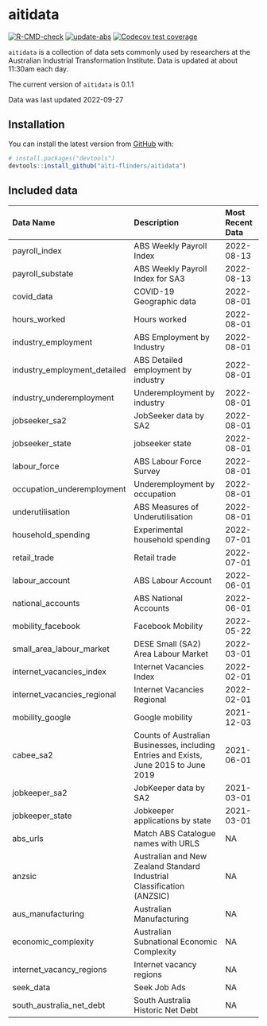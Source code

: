 
<!-- README.md is generated from README.Rmd. Please edit that file -->

# aitidata

<!-- badges: start -->

[![R-CMD-check](https://github.com/aiti-flinders/aitidata/actions/workflows/R-CMD-check.yaml/badge.svg?branch=data_prep)](https://github.com/aiti-flinders/aitidata/actions/workflows/R-CMD-check.yaml)
[![update-abs](https://github.com/aiti-flinders/aitidata/workflows/update-abs/badge.svg)](https://github.com/aiti-flinders/aitidata/actions)
[![Codecov test
coverage](https://codecov.io/gh/aiti-flinders/aitidata/branch/master/graph/badge.svg)](https://app.codecov.io/gh/aiti-flinders/aitidata?branch=master)
<!-- badges: end -->

`aitidata` is a collection of data sets commonly used by researchers at
the Australian Industrial Transformation Institute. Data is updated at
about 11:30am each day.

The current version of `aitidata` is 0.1.1

Data was last updated 2022-09-27

## Installation

You can install the latest version from [GitHub](https://github.com/)
with:

``` r
# install.packages("devtools")
devtools::install_github("aiti-flinders/aitidata")
```

## Included data

| Data Name                      | Description                                                                           | Most Recent Data |
| :----------------------------- | :------------------------------------------------------------------------------------ | :--------------- |
| payroll\_index                 | ABS Weekly Payroll Index                                                              | 2022-08-13       |
| payroll\_substate              | ABS Weekly Payroll Index for SA3                                                      | 2022-08-13       |
| covid\_data                    | COVID-19 Geographic data                                                              | 2022-08-01       |
| hours\_worked                  | Hours worked                                                                          | 2022-08-01       |
| industry\_employment           | ABS Employment by Industry                                                            | 2022-08-01       |
| industry\_employment\_detailed | ABS Detailed employment by industry                                                   | 2022-08-01       |
| industry\_underemployment      | Underemployment by industry                                                           | 2022-08-01       |
| jobseeker\_sa2                 | JobSeeker data by SA2                                                                 | 2022-08-01       |
| jobseeker\_state               | jobseeker state                                                                       | 2022-08-01       |
| labour\_force                  | ABS Labour Force Survey                                                               | 2022-08-01       |
| occupation\_underemployment    | Underemployment by occupation                                                         | 2022-08-01       |
| underutilisation               | ABS Measures of Underutilisation                                                      | 2022-08-01       |
| household\_spending            | Experimental household spending                                                       | 2022-07-01       |
| retail\_trade                  | Retail trade                                                                          | 2022-07-01       |
| labour\_account                | ABS Labour Account                                                                    | 2022-06-01       |
| national\_accounts             | ABS National Accounts                                                                 | 2022-06-01       |
| mobility\_facebook             | Facebook Mobility                                                                     | 2022-05-22       |
| small\_area\_labour\_market    | DESE Small (SA2) Area Labour Market                                                   | 2022-03-01       |
| internet\_vacancies\_index     | Internet Vacancies Index                                                              | 2022-02-01       |
| internet\_vacancies\_regional  | Internet Vacancies Regional                                                           | 2022-02-01       |
| mobility\_google               | Google mobility                                                                       | 2021-12-03       |
| cabee\_sa2                     | Counts of Australian Businesses, including Entries and Exists, June 2015 to June 2019 | 2021-06-01       |
| jobkeeper\_sa2                 | JobKeeper data by SA2                                                                 | 2021-03-01       |
| jobkeeper\_state               | Jobkeeper applications by state                                                       | 2021-03-01       |
| abs\_urls                      | Match ABS Catalogue names with URLS                                                   | NA               |
| anzsic                         | Australian and New Zealand Standard Industrial Classification (ANZSIC)                | NA               |
| aus\_manufacturing             | Australian Manufacturing                                                              | NA               |
| economic\_complexity           | Australian Subnational Economic Complexity                                            | NA               |
| internet\_vacancy\_regions     | Internet vacancy regions                                                              | NA               |
| seek\_data                     | Seek Job Ads                                                                          | NA               |
| south\_australia\_net\_debt    | South Australia Historic Net Debt                                                     | NA               |

